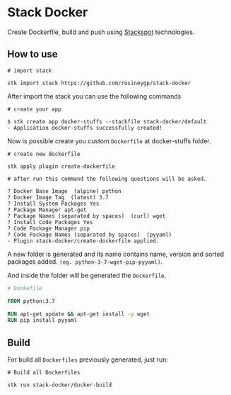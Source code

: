 # Stack Docker

Create Dockerfile, build and push using [Stackspot](https://stackspot.com/) technologies.

## How to use

```shell
# import stack

stk import stack https://github.com/rosineygp/stack-docker
```

After import the stack you can use the following commands

```shell
# create your app

$ stk create app docker-stuffs --stackfile stack-docker/default 
- Application docker-stuffs successfully created!
```

Now is possible create you custom `Dockerfile` at docker-stuffs folder.

```shell
# create new dockerfile

stk apply plugin create-dockerfile 

# after run this command the following questions will be asked.

? Docker Base Image  (alpine) python
? Docker Image Tag  (latest) 3.7
? Install System Packages Yes
? Package Manager apt-get
? Package Names (separated by spaces)  (curl) wget
? Install Code Packages Yes
? Code Package Manager pip
? Code Package Names (separated by spaces)  (pyyaml)
- Plugin stack-docker/create-dockerfile applied.
```

A new folder is generated and its name contains name, version and sorted packages added. `(eg. python-3-7-wget-pip-pyyaml)`.

And inside the folder will be generated the `Dockerfile`.

```Dockerfile
# Dockefile

FROM python:3.7

RUN apt-get update && apt-get install -y wget
RUN pip install pyyaml
```

## Build

For build all `Dockerfiles` previously generated, just run:

```shell
# Build all Dockerfiles

stk run stack-docker/docker-build
```